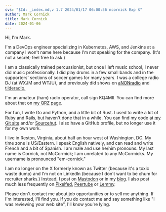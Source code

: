 ```yaml
---
cvs: "$Id: _index.md,v 1.7 2024/01/17 06:00:56 mcornick Exp $"
author: Mark Cornick
title: Mark Cornick
date: 2024-01-06
---
```

Hi, I'm Mark.

I'm a DevOps engineer specializing in Kubernetes, AWS, and Jenkins at a company I won't name here because I'm not speaking for the company.  (It's not a secret; feel free to ask.)

I am a classically trained percussionist, but once I left music school, I never did music professionally. I did play drums in a few small bands and in the supporters' sections of soccer games for many years. I was a college radio DJ (at WXJM and WTJU), and previously did shows on [aNONradio](https://anonradio.net/) and [tilderadio.](https://tilderadio.org/)

I'm an amateur (ham) radio operator, call sign KQ4MII. You can find more about that on [my QRZ page](https://www.qrz.com/db/KQ4MII).

For fun, I write Go and Python, and a little bit of Rust. I used to write a lot of Ruby and Rails, but haven't done that in a while. You can find my code at [my Git site](https://git.mcornick.dev) and/or [Sourcehut](https://sr.ht/~mcornick). I also have a GitHub profile, but no longer use it for my own work.

I live in Reston, Virginia, about half an hour west of Washington, DC. My time zone is US/Eastern. I speak English natively, and can read and write French and a bit of Spanish. I am male and use he/him pronouns. My last name is Cornick, not McCormick; I am unrelated to any McCormicks. My username is pronounced "em-cornick."

I am no longer on the X formerly known as Twitter (because it's a toxic waste dump) and I'm not on LinkedIn (because I don't want to be chum for recruiter sharks.) Instead, I post on [Mastodon](https://social.sdf.org/@mcornick) or in my [blog](posts/).  I also post much less frequently on [Pixelfed](https://pixelfed.sdf.org/@mcornick), [Peertube](https://toobnix.org/a/mcornick) or [Lemmy](https://lemmy.sdf.org/u/mcornick).

Please don't contact me about job opportunities or to sell me anything. If I'm interested, I'll find you. If you do contact me and say something like "I was reviewing your web site", I'll know you're lying.
